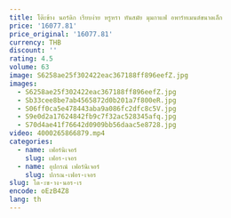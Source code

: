 ```yaml
---
title: โต๊ะข้าง นอร์ดิก เรียบง่าย หรูหรา ทันสมัย มุมกาแฟ อพาร์ทเมนต์ขนาดเล็ก
price: '16077.81'
price_original: '16077.81'
currency: THB
discount: ''
rating: 4.5
volume: 63
image: S6258ae25f302422eac367188ff896eefZ.jpg
images:
  - S6258ae25f302422eac367188ff896eefZ.jpg
  - Sb33cee8be7ab4565872d0b201a7f800eR.jpg
  - S06ff0ca5e478443aba9a086fc2dfc8c5V.jpg
  - S9e0d2a17624842fb9c7f32ac528345afq.jpg
  - S70d4ae41f76642d0909bb56daac5e8728.jpg
video: 4000265866879.mp4
categories:
  - name: เฟอร์นิเจอร์
    slug: เฟอร-เจอร
  - name: อุปกรณ์ เฟอร์นิเจอร์
    slug: ปกรณ-เฟอร-เจอร
slug: โต-ะข-าง-นอร-เร
encode: oEzB4Z8
lang: th
---
```

  
